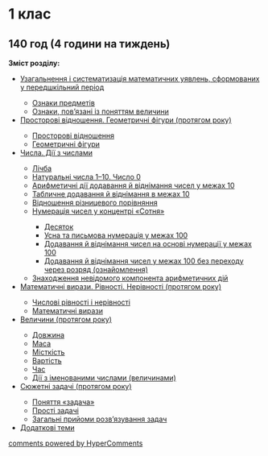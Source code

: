 <div id="hypercomments_widget" class="js-hypercomments-widget invisible"></div>

# 1 клас

## 140 год (4 години на тиждень)
<p><b>Зміст розділу:</b></p>
<ul type="disc">
<li><a href="http://mathmon14.ed-era.com/1/uzagalnennya__sistematizatsya_matematichnih_uyavlen.html">Узагальнення і систематизація математичних уявлень, сформованих у передшкільний період</a></li>
<ul type="circle">
<li><a href="http://mathmon14.ed-era.com/1/oznaky_predmetiv.html">Ознаки предметів</a></li>
<li><a href="http://mathmon14.ed-era.com/1/oznaki_povyazani_z_ponyattyam_velychini.html">Ознаки, пов’язані із поняттям величини</a></li>
</ul>
<li><a href="http://mathmon14.ed-era.com/1/prostorovi_vidnoshennya_geometrichnix_figuri.html">Просторові відношення. Геометричні фігури (протягом року)</a></li>
<ul type="circle">
<li><a href="http://mathmon14.ed-era.com/1/prostorovi_vidnoshennya.html">Просторові відношення</a></li>
<li><a href="http://mathmon14.ed-era.com/1/geometrichni_fguri.html">Геометричні фігури</a></li>
</ul>
<li><a href="http://mathmon14.ed-era.com/1/chisla_dii_z_chislami.html">Числа. Дії з числами</a></li>
<ul type="circle">
<li><a href="http://mathmon14.ed-era.com/1/lichba.html">Лічба</a></li>
<li><a href="http://mathmon14.ed-era.com/1/naturalni_chisla_1_10_chislo_0.html">Натуральні числа 1–10. Число 0</a></li>
<li><a href="http://mathmon14.ed-era.com/1/arifmetichni_dii_dodavannya_i_vdnmannya_chisel.html">Арифметичні дії додавання й віднімання чисел у межах 10</a></li>
<li><a href="http://mathmon14.ed-era.com/1/tablichne_dodavannya_i_vidnmannya_v_mezhah_10.html">Табличне додавання й віднімання в межах 10</a></li>
<li><a href="http://mathmon14.ed-era.com/1/vidnoshennya_riznitsevogo_porivnyannya.html">Відношення різницевого порівняння</a></li>
<li><a href="http://mathmon14.ed-era.com/1/numeratsiya_chisel_u_kontsentri_sotnya.html">Нумерація чисел у концентрі «Сотня»</a></li>
<ul type="square">
<li><a href="http://mathmon14.ed-era.com/1/desyatok.html">Десяток</a></li>
<li><a href="http://mathmon14.ed-era.com/1/usna_ta_pismova_numeratsya_u_mezhah_100.html">Усна та письмова нумерація у межах 100</a></li>
<li><a href="http://mathmon14.ed-era.com/1/dodavannya_i_vidnimannya_chisel_na_osnovi_numeratsii.html">Додавання й віднімання чисел на основі нумерації у межах 100</a></li>
<li><a href="http://mathmon14.ed-era.com/1/dodavannya_i_vidnmannya_chisel_u_mezhah_100_bez_perehody.html">Додавання й віднімання чисел у межах 100 без переходу через розряд (ознайомлення)</a></li>
</ul>
<li><a href="http://mathmon14.ed-era.com/1/znahodzhennya_nevidomogo_komponenta_arifmetichnih.html">Знаходження невідомого компонента арифметичних дій</a></li>
</ul>
<li><a href="http://mathmon14.ed-era.com/1/matematichni_virazi_rivnosti_nerivnosti_protyagom_roku.html">Математичні вирази. Рівності. Нерівності (протягом року)</a></li>
<ul type="circle">
<li><a href="http://mathmon14.ed-era.com/1/chislovi_rvnosti__nervnosti.html">Числові рівності і нерівності</a></li>
<li><a href="http://mathmon14.ed-era.com/1/matematichni_virazi.html">Математичні вирази</a></li>
</ul>
<li><a href="http://mathmon14.ed-era.com/1/velichini_protyagom_roku.html">Величини (протягом року)</a></li>
<ul type="circle">
<li><a href="http://mathmon14.ed-era.com/1/dovzhina.html">Довжина</a></li>
<li><a href="http://mathmon14.ed-era.com/1/masa.html">Маса</a></li>
<li><a href="http://mathmon14.ed-era.com/1/mstkist.html">Місткість</a></li>
<li><a href="http://mathmon14.ed-era.com/1/vartist.html">Вартість</a></li>
<li><a href="http://mathmon14.ed-era.com/1/chas.html">Час</a></li>
<li><a href="http://mathmon14.ed-era.com/1/dii_iz_imenovanimi_chislami_velichinami.html">Дії з іменованими числами (величинами)</a></li>
</ul>
<li><a href="http://mathmon14.ed-era.com/1/syuzhetni_zadachi_protyagom_roku.html">Сюжетні задачі (протягом року)</a></li>
<ul type="circle">
<li><a href="http://mathmon14.ed-era.com/1/ponyattya_zadacha.html">Поняття «задача»</a></li>
<li><a href="http://mathmon14.ed-era.com/1/prosti_zadachi.html">Прості задачі</a></li>
<li><a href="http://mathmon14.ed-era.com/1/zagalni_priiomi_rozvyazuvannya_zadach.html">Загальні прийоми розв’язування задач</a></li>
</ul>
<li><a href="http://mathmon14.ed-era.com/1/dodatkovi_temi.html">Додаткові теми</a></li>
</ul>

<div class="js-hypercomments-container">
    <a href="http://hypercomments.com" class="hc-link" title="comments widget">comments powered by HyperComments</a>
</div>